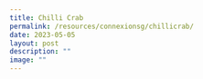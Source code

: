 ```yaml
---
title: Chilli Crab
permalink: /resources/connexionsg/chillicrab/
date: 2023-05-05
layout: post
description: ""
image: ""
---
```


